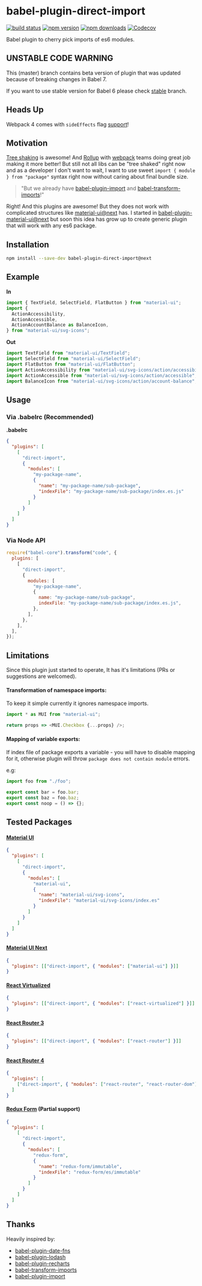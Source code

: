 # babel-plugin-direct-import

[![build status](https://img.shields.io/travis/umidbekkarimov/babel-plugin-direct-import/master.svg?style=flat-square)](https://travis-ci.org/umidbekkarimov/babel-plugin-direct-import)
[![npm version](https://img.shields.io/npm/v/babel-plugin-direct-import.svg?style=flat-square)](https://www.npmjs.com/package/babel-plugin-direct-import)
[![npm downloads](https://img.shields.io/npm/dm/babel-plugin-direct-import.svg?style=flat-square)](https://www.npmjs.com/package/babel-plugin-direct-import)
[![Codecov](https://img.shields.io/codecov/c/gh/umidbekkarimov/babel-plugin-direct-import.svg?style=flat-square)](https://codecov.io/gh/umidbekkarimov/babel-plugin-direct-import)

Babel plugin to cherry pick imports of es6 modules.

## UNSTABLE CODE WARNING

This (master) branch contains beta version of plugin that was updated because of
breaking changes in Babel 7.

If you want to use stable version for Babel 6 please check
[stable](https://github.com/umidbekkarimov/babel-plugin-direct-import/tree/stable)
branch.

## Heads Up

Webpack 4 comes with `sideEffects` flag
[support](https://github.com/webpack/webpack/tree/next/examples/side-effects)!

## Motivation

[Tree shaking](https://webpack.js.org/guides/tree-shaking/) is awesome! And
[Rollup](https://rollupjs.org/) with [webpack](https://webpack.js.org) teams
doing great job making it more better! But still not all libs can be "tree
shaked" right now and as a developer I don't want to wait, I want to use sweet
`import { module } from "package"` syntax right now without caring about final
bundle size.

> "But we already have
> [babel-plugin-import](https://github.com/ant-design/babel-plugin-import) and
> [babel-transform-imports](https://bitbucket.org/amctheatres/babel-transform-imports)!"

Right! And this plugins are awesome! But they does not work with complicated
structures like
[material-ui@next](https://github.com/callemall/material-ui/blob/next/src/index.js)
has. I started in
[babel-plugin-material-ui@next](https://github.com/umidbekkarimov/babel-plugin-material-ui/tree/next)
but soon this idea has grow up to create generic plugin that will work with any
es6 package.

## Installation

```bash
npm install --save-dev babel-plugin-direct-import@next
```

## Example

**In**

```javascript
import { TextField, SelectField, FlatButton } from "material-ui";
import {
  ActionAccessibility,
  ActionAccessible,
  ActionAccountBalance as BalanceIcon,
} from "material-ui/svg-icons";
```

**Out**

```javascript
import TextField from "material-ui/TextField";
import SelectField from "material-ui/SelectField";
import FlatButton from "material-ui/FlatButton";
import ActionAccessibility from "material-ui/svg-icons/action/accessibility";
import ActionAccessible from "material-ui/svg-icons/action/accessible";
import BalanceIcon from "material-ui/svg-icons/action/account-balance";
```

## Usage

### **Via .babelrc (Recommended)**

**.babelrc**

```json
{
  "plugins": [
    [
      "direct-import",
      {
        "modules": [
          "my-package-name",
          {
            "name": "my-package-name/sub-package",
            "indexFile": "my-package-name/sub-package/index.es.js"
          }
        ]
      }
    ]
  ]
}
```

### **Via Node API**

```javascript
require("babel-core").transform("code", {
  plugins: [
    [
      "direct-import",
      {
        modules: [
          "my-package-name",
          {
            name: "my-package-name/sub-package",
            indexFile: "my-package-name/sub-package/index.es.js",
          },
        ],
      },
    ],
  ],
});
```

## Limitations

Since this plugin just started to operate, It has it's limitations (PRs or
suggestions are welcomed).

#### Transformation of namespace imports:

To keep it simple currently it ignores namespace imports.

```javascript
import * as MUI from "material-ui";

return props => <MUI.Checkbox {...props} />;
```

#### Mapping of variable exports:

If index file of package exports a variable - you will have to disable mapping
for it, otherwise plugin will throw `package does not contain module` errors.

e.g:

```javascript
import foo from "./foo";

export const bar = foo.bar;
export const baz = foo.baz;
export const noop = () => {};
```

## Tested Packages

#### [Material UI](https://github.com/callemall/material-ui)

```json
{
  "plugins": [
    [
      "direct-import",
      {
        "modules": [
          "material-ui",
          {
            "name": "material-ui/svg-icons",
            "indexFile": "material-ui/svg-icons/index.es"
          }
        ]
      }
    ]
  ]
}
```

#### [Material UI Next](https://github.com/callemall/material-ui/tree/next)

```json
{
  "plugins": [["direct-import", { "modules": ["material-ui"] }]]
}
```

#### [React Virtualized](https://github.com/bvaughn/react-virtualized)

```json
{
  "plugins": [["direct-import", { "modules": ["react-virtualized"] }]]
}
```

#### [React Router 3](https://github.com/ReactTraining/react-router/tree/v3)

```json
{
  "plugins": [["direct-import", { "modules": ["react-router"] }]]
}
```

#### [React Router 4](https://github.com/ReactTraining/react-router)

```json
{
  "plugins": [
    ["direct-import", { "modules": ["react-router", "react-router-dom"] }]
  ]
}
```

#### [Redux Form](https://github.com/erikras/redux-form) (Partial support)

```json
{
  "plugins": [
    [
      "direct-import",
      {
        "modules": [
          "redux-form",
          {
            "name": "redux-form/immutable",
            "indexFile": "redux-form/es/immutable"
          }
        ]
      }
    ]
  ]
}
```

## Thanks

Heavily inspired by:

* [babel-plugin-date-fns](https://github.com/date-fns/babel-plugin-date-fns)
* [babel-plugin-lodash](https://github.com/lodash/babel-plugin-lodash)
* [babel-plugin-recharts](https://github.com/recharts/babel-plugin-recharts)
* [babel-transform-imports](https://bitbucket.org/amctheatres/babel-transform-imports)
* [babel-plugin-import](https://github.com/ant-design/babel-plugin-import)
